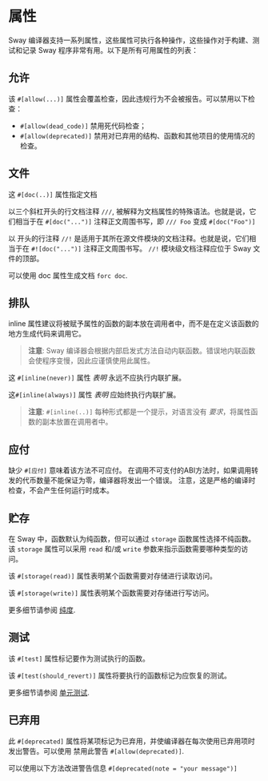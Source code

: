 # 属性

Sway 编译器支持一系列属性，这些属性可执行各种操作，这些操作对于构建、测试和记录 Sway 程序非常有用。以下是所有可用属性的列表：

## 允许

该 `#[allow(...)]` 属性会覆盖检查，因此违规行为不会被报告。可以禁用以下检查：

- `#[allow(dead_code)]` 禁用死代码检查；
- `#[allow(deprecated)]` 禁用对已弃用的结构、函数和其他项目的使用情况的检查。

## 文件

这 `#[doc(..)]` 属性指定文档

以三个斜杠开头的行文档注释 `///`, 被解释为文档属性的特殊语法。也就是说，它们相当于在 `#[doc("...")]` 注释正文周围书写，即 `/// Foo` 变成 `#[doc("Foo")]`

以 开头的行注释 `//!` 是适用于其所在源文件模块的文档注释。也就是说，它们相当于在 `#![doc("...")]` 注释正文周围书写。 `//!` 模块级文档注释应位于 Sway 文件的顶部。

可以使用 doc 属性生成文档 `forc doc`.

## 排队

inline 属性建议将被赋予属性的函数的副本放在调用者中，而不是在定义该函数的地方生成代码来调用它。

> **注意**: Sway 编译器会根据内部启发式方法自动内联函数。错误地内联函数会使程序变慢，因此应谨慎使用此属性。

这 `#[inline(never)]` 属性 *表明* 永远不应执行内联扩展。

这`#[inline(always)]` 属性 *表明* 应始终执行内联扩展。

> **注意**: `#[inline(..)]` 每种形式都是一个提示，对语言没有 *要求*，将属性函数的副本放置在调用者中。

## 应付

缺少 `#[应付]` 意味着该方法不可应付。 在调用不可支付的ABI方法时，如果调用转发的代币数量不能保证为零，编译器将发出一个错误。 注意，这是严格的编译时检查，不会产生任何运行时成本。

## 贮存

在 Sway 中，函数默认为纯函数，但可以通过 `storage` 函数属性选择不纯函数。该 `storage` 属性可以采用 `read` 和/或 `write` 参数来指示函数需要哪种类型的访问。

该 `#[storage(read)]` 属性表明某个函数需要对存储进行读取访问。

该 `#[storage(write)]` 属性表明某个函数需要对存储进行写访问。

更多细节请参阅 [纯度](../blockchain-development/purity.md).

## 测试

该 `#[test]` 属性标记要作为测试执行的函数。

该 `#[test(should_revert)]` 属性将要执行的函数标记为应恢复的测试。

更多细节请参阅 [单元测试](../testing/unit-testing.md).

## 已弃用

此 `#[deprecated]` 属性将某项标记为已弃用，并使编译器在每次使用已弃用项时发出警告。可以使用 禁用此警告 `#[allow(deprecated)]`.

可以使用以下方法改进警告信息 `#[deprecated(note = "your message")]`
